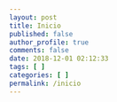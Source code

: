 ```yaml
---
layout: post
title: Inicio
published: false
author_profile: true
comments: false
date: 2018-12-01 02:12:33
tags: [ ]
categories: [ ]
permalink: /inicio
---
```

